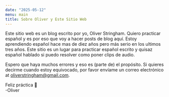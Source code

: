 ```yaml
---
date: "2025-05-12"
menu: main
title: Sobre Oliver y Este Sitio Web
---
```


Este sitio web es un blog escrito por yo, Oliver Stringham. Quiero practicar español y es por eso que voy a hacer posts de blog aquí. Estoy aprendiendo español hace mas de diez años pero más serio en los ultimos tres años. Este sitio es un lugar para practicar español escrito y quisaz español hablado si puedo resolver como poner clips de audio.

Espero que haya muchos errores y eso es (parte de) el propósito. Si quieres decirme cuando estoy equivocado, por favor envíame un correo electrónico at [oliverstringham@gmail.com](mailto:oliverstringham@gmail.com).

Feliz práctica 🙂<br>
-Oliver